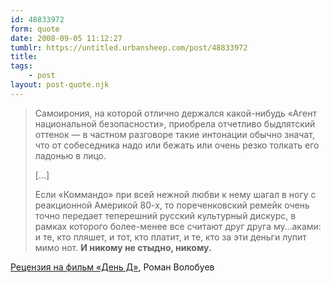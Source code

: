 ```yaml
---
id: 48833972
form: quote
date: 2008-09-05 11:12:27
tumblr: https://untitled.urbansheep.com/post/48833972
title: 
tags:
    - post
layout: post-quote.njk
---
```


<blockquote>
<p>Самоирония, на которой отлично держался какой-нибудь «Агент национальной безопасности», приобрела отчетливо быдлятский оттенок — в частном разговоре такие интонации обычно значат, что от собеседника надо или бежать или очень резко толкать его ладонью в лицо.</p>

<p>[&hellip;]</p>

<p>Если «Коммандо» при всей нежной любви к нему шагал в ногу с реакционной Америкой 80-х, то пореченковский ремейк очень точно передает теперешний русский культурный дискурс, в рамках которого более-менее все считают друг друга му…аками: и те, кто пляшет, и тот, кто платит, и те, кто за эти деньги лупит мимо нот. <strong>И никому не стыдно, никому.</strong></p>
</blockquote>

<a href="http://www.afisha.ru/movie/188629/review/237275/">Рецензия на фильм «День Д»</a>, Роман Волобуев

